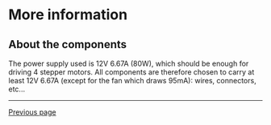 # More information
## About the components
The power supply used is 12V 6.67A (80W), which should be enough for driving 4 stepper motors. All components are therefore chosen to carry at least 12V 6.67A (except for the fan which draws 95mA): wires, connectors, etc...

---

[Previous page](testing.md)